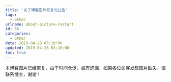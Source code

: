 ```yaml
---
title: '关于博客图片恢复的公告'
tags:
  - other
urlname: about-picture-restart
id: 65
categories:
  - other
date: 2019-04-28 03:10:00
updated: 2019-04-28 03:10:00
toc: true
---
```


本博客图片已经恢复，由于时间仓促，或有遗漏，如果各位访客发现图片缺失，请联系博主，谢谢！